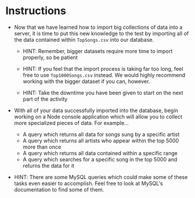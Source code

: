 # **Instructions**

- Now that we have learned how to import big collections of data into a server, it is time to put this new knowledge to the test by importing all of the data contained within `TopSongs.csv` into our database.

  - HINT: Remember, bigger datasets require more time to import properly, so be patient

  - HINT: If you feel that the import process is taking far too long, feel free to use `Top1000Songs.csv` instead. We would highly recommend working with the bigger dataset if you can, however.

  - HINT: Take the downtime you have been given to start on the next part of the activity

- With all of your data successfully imported into the database, begin working on a Node console application which will allow you to collect more specialized pieces of data. For example...

  - A query which returns all data for songs sung by a specific artist
  - A query which returns all artists who appear within the top 5000 more than once
  - A query which returns all data contained within a specific range
  - A query which searches for a specific song in the top 5000 and returns the data for it

- HINT: There are some MySQL queries which could make some of these tasks even easier to accomplish. Feel free to look at MySQL's documentation to find some of them.
